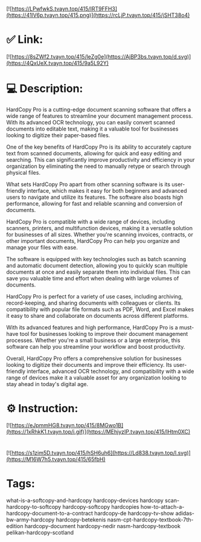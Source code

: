 [![https://LPwfwkS.tvayn.top/415/IRT9FFH3](https://41lV6p.tvayn.top/415.png)](https://rcLjP.tvayn.top/415/jSHT38o4)
# ✅ Link:
[![https://8sZWf2.tvayn.top/415/leZg0e](https://AjBP3bs.tvayn.top/d.svg)](https://4QxUeX.tvayn.top/415/9a5L92Y)
# 💻 Description:
HardCopy Pro is a cutting-edge document scanning software that offers a wide range of features to streamline your document management process. With its advanced OCR technology, you can easily convert scanned documents into editable text, making it a valuable tool for businesses looking to digitize their paper-based files.

One of the key benefits of HardCopy Pro is its ability to accurately capture text from scanned documents, allowing for quick and easy editing and searching. This can significantly improve productivity and efficiency in your organization by eliminating the need to manually retype or search through physical files.

What sets HardCopy Pro apart from other scanning software is its user-friendly interface, which makes it easy for both beginners and advanced users to navigate and utilize its features. The software also boasts high performance, allowing for fast and reliable scanning and conversion of documents.

HardCopy Pro is compatible with a wide range of devices, including scanners, printers, and multifunction devices, making it a versatile solution for businesses of all sizes. Whether you're scanning invoices, contracts, or other important documents, HardCopy Pro can help you organize and manage your files with ease.

The software is equipped with key technologies such as batch scanning and automatic document detection, allowing you to quickly scan multiple documents at once and easily separate them into individual files. This can save you valuable time and effort when dealing with large volumes of documents.

HardCopy Pro is perfect for a variety of use cases, including archiving, record-keeping, and sharing documents with colleagues or clients. Its compatibility with popular file formats such as PDF, Word, and Excel makes it easy to share and collaborate on documents across different platforms.

With its advanced features and high performance, HardCopy Pro is a must-have tool for businesses looking to improve their document management processes. Whether you're a small business or a large enterprise, this software can help you streamline your workflow and boost productivity.

Overall, HardCopy Pro offers a comprehensive solution for businesses looking to digitize their documents and improve their efficiency. Its user-friendly interface, advanced OCR technology, and compatibility with a wide range of devices make it a valuable asset for any organization looking to stay ahead in today's digital age.

# ⚙️ Instruction:
[![https://eJpmmHG8.tvayn.top/415/8MGwo1B](https://1xRhkK1.tvayn.top/i.gif)](https://MEhjyzIP.tvayn.top/415/lHtm0XC)
#
[![https://s1zim5D.tvayn.top/415/hSH6uh6](https://Ld838.tvayn.top/l.svg)](https://M16W7h5.tvayn.top/415/65fbH)
# Tags:
what-is-a-softcopy-and-hardcopy hardcopy-devices hardcopy scan-hardcopy-to-softcopy hardcopy-softcopy hardcopies how-to-attach-a-hardcopy-document-to-a-contract hardcopy-de hardcopy-tv-show adidas-bw-army-hardcopy hardcopy-betekenis nasm-cpt-hardcopy-textbook-7th-edition hardcopy-document hardcopy-nedir nasm-hardcopy-textbook pelikan-hardcopy-scotland





